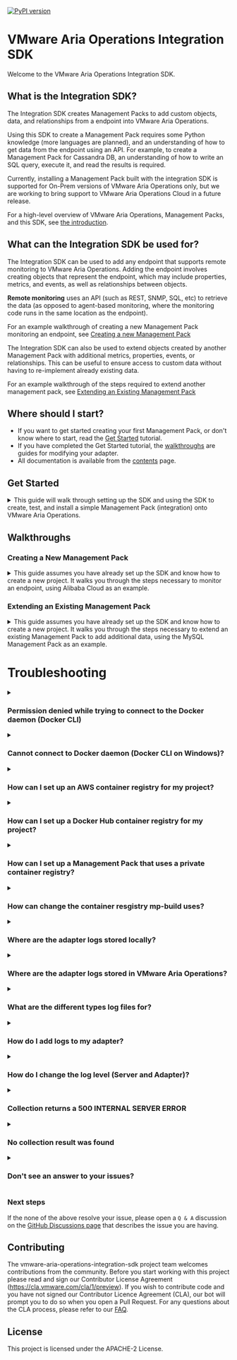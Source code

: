 [![PyPI version](https://badge.fury.io/py/vmware_aria_operations_integration_sdk.svg)](https://badge.fury.io/py/vmware_aria_operations_integration_sdk)

VMware Aria Operations Integration SDK
=====================

Welcome to the VMware Aria Operations Integration SDK.

## What is the Integration SDK?

The Integration SDK creates Management Packs to add custom objects, data, and
relationships from a endpoint into VMware Aria Operations.

Using this SDK to create a Management Pack requires some Python
knowledge (more languages are planned), and an understanding of how to get
data from the endpoint using an API. For example, to create a Management Pack for
Cassandra DB, an understanding of how to write an SQL query, execute it, and read the
results is required.

Currently, installing a Management Pack built with the integration SDK is supported for
On-Prem versions of VMware Aria Operations only, but we are working to bring support to
VMware Aria Operations Cloud in a future release.

For a high-level overview of VMware Aria Operations, Management Packs, and this SDK,
see [the introduction](doc/introduction.md).

## What can the Integration SDK be used for?
The Integration SDK can be used to add any endpoint that supports remote monitoring to
VMware Aria Operations. Adding the endpoint involves creating objects that
represent the endpoint, which may include properties, metrics, and events, as well as
relationships between objects.

**Remote monitoring** uses an API (such as REST, SNMP, SQL, etc) to retrieve the data (as
opposed to agent-based monitoring, where the monitoring code runs in the same location
as the endpoint).

For an example walkthrough of creating a new Management Pack monitoring an endpoint, see
[Creating a new Management Pack](#creating-a-new-management-pack)

The Integration SDK can also be used to extend objects created by another Management
Pack with additional metrics, properties, events, or relationships. This can be useful
to ensure access to custom data without having to re-implement already existing data.

For an example walkthrough of the steps required to extend another management pack, see
[Extending an Existing Management Pack](#extending-an-existing-management-pack)

## Where should I start?
* If you want to get started creating your first Management Pack, or don't know where to start, read the [Get Started](#get-started) tutorial.
* If you have completed the Get Started tutorial, the [walkthroughs](#walkthroughs) are guides for modifying your adapter.
* All documentation is available from the [contents](doc/contents.md) page.

## Get Started
<details>
<summary>This guide will walk through setting up the SDK and using the SDK
to create, test, and install a simple Management Pack (integration) onto VMware Aria Operations.</summary>

Contents
* [Requirements](#requirements)
* [Installation](#installation)
* [Creating a Management Pack](#creating-a-management-pack)
* [Testing a Management Pack](#testing-a-management-pack)
* [Building and Installing a Management Pack](#building-and-installing-a-management-pack)

### Requirements

#### Operating System:
The VMware Aria Operations Integration SDK has been tested in the following OSes:
* Windows 10
* Windows 11
* macOS 12 (Monterey)
* macOS 13 (Ventura)
* Debian Linux
* Fedora Linux

Other operating systems may be compatible.

#### VMware Aria Operations
The Management Packs generated by the VMware Aria Operations Integration SDK will only run on versions that supports containerized Management Packs. Currently, this is limited to on-prem installs, version 8.10 or later.
In addition, at least one Cloud Proxy (also version 8.10 or later) must be set up in VMware Aria Operations, as containerized Management Packs must be run on a Cloud Proxy collector.

#### Dependencies
* Docker 20.10.0 or later. Updating to the latest stable version is recommended. For instructions on installing Docker,
  go to [Docker's installation documentation](https://docs.docker.com/engine/install/), choose the OS you need and
  follow the instructions provided.
* Python3 3.9.0 or later. Updating to the latest stable version is recommended. Python 3.8 and earlier (including Python2) are not supported. For instructions on installing Python, go
  to [Python's installation documentation](https://wiki.python.org/moin/BeginnersGuide/Download), choose the OS you need
  and follow the instructions provided.
* Pip. If Python3 is installed, pip is most likely also installed. For instructions on installing Pip, go
  to [Pip's installation documentation](https://pip.pypa.io/en/stable/installation/), and follow the instructions
  provided.
* Git 2.35.0 or later. Updating to the latest stable version is recommended.
  For instructions in installing git, go to [Git's installation documentation](https://git-scm.com/downloads),
  choose the OS you need and follow the instructions provided.

[//]: # (TODO: Add this section back in once we support them)
[//]: # (#### Optional Prerequisites)
[//]: # (* Java. Java is only required for building Java Management Packs. We recommend the latest version of the [Azul Zulu SDK]&#40;https://www.azul.com/downloads/?package=jdk#download-openjdk&#41;.)
[//]: # (* Powershell. Powershell is only required for building Powershell Management Packs. See [Microsoft's installation instructions for PowerShell]&#40;https://docs.microsoft.com/en-us/powershell/scripting/install/installing-powershell?view=powershell-7.2&#41;.)
[//]: # (> Note: Creating Java and Powershell Management Packs is disabled for the Beta)

### Installation

To install the SDK, use `pip` to install into the global Python environment, or `pipx` to install into a isolated environment.
```sh
python3 -m pip install vmware-aria-operations-integration-sdk
```

### Creating a Management Pack
After the SDK is installed, create a new project, by running `mp-init`. This tool asks a series of questions that guides
the creation of a new management pack project.


1. `Enter a directory to create the project in. This is the directory where adapter code, metadata, and content will reside. If the directory doesn't already exist, it will be created. Path:`

    The path can be an absolute path, or a path relative to the directory `mp-init` was run from. The path should end in an empty
    or non-existing directory. If the directory does not exist, it will be created. This directory will contain a new Management
    Pack project.

2. `Management Pack display name`

    The Management Pack display name will show up in VMware Aria Operations (**Data Sources &rarr; Integrations &rarr;
    Repository**), or when adding an account.

    ![Integration Card for the 'TestAdapter' Management Pack](doc/test-adapter-integration-card.png)

    *This Management Pack's display name is 'TestAdapter', and uses the default icon*

3. `Management Pack adapter key`

    This field is used internally to identify the Management Pack and Adapter Kind. By default, it is set to the
    Management Pack display name with special characters and whitespace stripped from it.

4. `Management Pack description`

    This field should describe what the Management Pack will do or monitor.

5. `Management Pack vendor`

   The vendor field shows up in the UI under 'About' on the Integration Card.

   ![About popup for the 'TestAdapter' Management Pack](doc/test-adapter-about.png)

   *This Management Pack's vendor is 'VMware'*

6. `Enter a path to a EULA text file, or leave blank for no EULA`

   VMware Aria Operations requires a EULA file to be present in a Management Pack. If one isn't provided, a stub EULA file (`eula.txt` in
   the root project directory) will be added to the project which reads:
    ```
    There is no EULA associated with this Management Pack.
    ```

7. `Enter a path to the Management Pack icon file, or leave blank for no icon`

   The icon is used in the VMware Aria Operations UI if present. If it is not present, a default icon will be used. The icon file must be
   PNG format and 256x256 pixels. An icon file can be added later by copying the icon to the root project directory and
   setting the value of the `"pak_icon"` key to the icon's file name in the `manifest.txt` file.

[//]: # (TODO: Add this section back when we support it)
[//]: # (8. `Select a language for the adapter`)
[//]: # (  selected language. The template adapter collects several objects and metrics from the container that the adapter)
[//]: # (  Once selected, the project will be generated, including a template adapter in the)
[//]: # (  is running in, and can be used as a starting point for creating a new adapter.)

For complete documentation of the `mp-init` tool including an overview of its output, see the [MP Initialization Tool Documentation](doc/mp-init.md).

### Template Project
Every new project creates a file system that has the basic project structure required to develop and build a Management Pack.
Each file and directory are discussed in depth in the [mp-init](doc/mp-init.md) documentation. `app/adapter.py` is the adapter's
entry point and the best starting point. `adapter.py` is a template adapter that collects several objects and metrics from the
container in which the adapter is running; use the template as a starting point for creating a new adapter. The template adapter
has comments throughout its code that explain what the code does and how to turn it into your adapter. The methods inside the adapter
template are required. Modify the code inside the methods to generate the desired adapter. Each method represents a single request,
and it can be tested individually using `mp-test`, which is covered in the following section. The adapter is stateless; therefore,
the adapter cannot store any data for use in later method calls. Each method is used for a different function as described below:

- test(adapter_instance):
  Performs a test connection using the information given to the adapter_instance to verify the adapter instance has been configured properly.
  A typical test connection will generally consist of:

     1. Read identifier values from adapter_instance that are required to connect to the target(s)
     2. Connect to the target(s), and retrieve some sample data
     3. If any of the above failed, return an error, otherwise pass.
     4. Disconnect cleanly from the target (ensure this happens even if an error occurs)

- get_endpoints(adapter_instance):
  This method will be run before the 'test' method, and VMware Aria Operations will use
  the results to extract a certificate from each URL. If the certificate is not trusted by
  the VMware Aria Operations Trust Store, the user will be prompted to either accept or reject
  the certificate. If it is accepted, the certificate will be added to the AdapterInstance
  object that is passed to the 'test' and 'collect' methods. Any certificate that is
  encountered in those methods should then be validated against the certificate(s)
  in the AdapterInstance. This method will not only work against HTTPS endpoints, different types
  of endpoint will not work (eg. database connections).

- collect(adapter_instance):
  Performs a collection against the target host. A typical collection will generally consist of:
    1. Read identifier values from adapter_instance that are required to connect to the target(s)
    2. Connect to the target(s), and retrieve data
    3. Add the data into a CollectResult's objects, properties, metrics, etc
    4. Disconnect cleanly from the target (ensure this happens even if an error occurs)
    5. Return the CollectResult.

- get_adapter_definition():
  Optional method that defines the Adapter Instance configuration (parameters and credentials used to connect to the target, and configure the management pack) present in a collection, and defines the object types and attribute types present in a collection. Setting these helps VMware Aria Operations to validate, process, and display the data correctly. If this method is omitted, a `describe.xml` file should be manually created inside the `conf` directory with the same data. Generally, this is only necessary when using advanced features of the `describe.xml` file that are not present in this method.


For further guidance on using the template project, consult the [Walkthroughs](../README.md#walkthroughs) section.

### Testing a Management Pack

In the Management Pack directory, the installation script writes a `requirements.txt` file containing the version of the
SDK used to generate the project, and installs the SDK into a virtual environment named `venv`. Note that the packages
in `requirements.txt` are _not_ installed into the adapter. To add a package to the adapter, specify it in the file
`adapter_requirements.txt`.

To use the SDK, navigate to the newly-generated project directory and activate the virtual environment:

For Mac and Linux:
```sh
source venv/bin/activate
```
(This script is written for the bash shell. If you use the csh or fish shells, there are alternate activate.csh and activate.fish scripts you should use instead.)
For Windows:
```cmd
venv\Scripts\activate.bat
```
To exit the virtual environment, run `deactivate` in the virtual environment.

To test a project, run `mp-test`  in the virtual environment.

If `mp-test` is run from anywhere outside of a root project directory, the tool will prompt to choose a project, and will
test the selected project. If the tool is run from a project directory, the tool will automatically test that project.

`mp-test` will ask for a _connection_. No connections should exist, so choose **New Connection**. The test tool then
reads the `conf/describe.xml` file to find the connection parameters and credentials required for a connection, and
prompts for each. This is similar to creating a new _Adapter Instance_ in the VMware Aria Operations UI. Connections are automatically
saved per project, and can be reused when re-running the `mp-test` tool.

> Note: In the template project, the only connection parameter is `ID`, and because it connects to the container it is running on, this parameter is not necessary; it is only there as an example, and can be set to any value. The template also implements an example Test Connection. If a Test Connection is run (see below), with the `ID` set to the text `bad`, then the Test Connection will fail.

The test tool also asks for the method to test. There are four options:

* Test Connection - This call tests the connection and returns either an error message if the connection failed, or an
  empty json object if the connection succeeded.
* Collect - This call test the collection, and returns objects, metrics, properties, events, and relationships.
* Endpoint URLs - This returns a list (possibly empty) of URLs that have distinct SSL certificates that VMware Aria Operations can ask
  the end user to import into the TrustStore.
* Version - This returns
  the [VMware Aria Operations Collector API](vmware_aria_operations_integration_sdk/api/vmware-aria-operations-collector-fwk2.json) version the
  adapter implements. The implementation of this method is not generally handled by the developer.

For more information on these endpoints, see
the [Swagger API documentation](vmware_aria_operations_integration_sdk/api/vmware-aria-operations-collector-fwk2.json). Each
response is validated against the API.

For complete documentation of the `mp-test` tool see the [MP Test Tool Documentation](doc/mp-test.md).

### Building and Installing a Management Pack
To build a project, run `mp-build`  in the virtual environment.

If `mp-build` is run from anywhere outside of a root project directory, the tool will prompt to choose a project, and will
build the selected project. If the tool is run from a project directory, the tool will automatically build that
project.

Once the project is selected (if necessary), the tool will build the management pack and emit a `pak` file which can be
installed on VMware Aria Operations. The `pak` file will be located in the project directory.

To install the `pak` file, in VMware Aria Operations navigate to **Data Sources &rarr; Integrations &rarr;
Repository** and click `ADD`. Select and upload the generated `pak` file, accept the README, and install the management pack.

To configure the management pack, VMware Aria Operations navigate to **Data Sources &rarr; Integrations &rarr;
Accounts** and click `ADD ACCOUNT`. Select the newly-installed management pack and configure the required fields. For
`Collector/Group`, make sure that a cloud proxy collector is selected. Click `VALIDATE CONNECTION` to test the connection.
It should return successfully, then click `ADD`.

By default, a collection will run every 5 minutes. The first collection should happen immediately, however newly-created
objects cannot have metrics, properties, and events added to them. After the second collection, approximately five
minutes later, the objects' metrics, properties, and events should appear. These can be checked by navigating to **
Environment &rarr; Object Browser &rarr; All Objects** and expanding the Adapter and associated object types and object.

![CPU Idle Time](doc/test-adapter-cpu-idle-time.png)
*The CPU object's `idle-time` metric in a Management Pack named `QAAdapterName`.*

For complete documentation of the `mp-build` tool see the [MP Build Tool Documentation](doc/mp-build.md).
</details>

## Walkthroughs

### Creating a New Management Pack
<details><summary>
This guide assumes you have already set up the SDK and know how to create a new project. 
It walks you through the steps necessary to monitor an endpoint, using Alibaba Cloud as 
an example.</summary>


This section will create a simple management pack that creates objects with metrics, 
properties, and relationships that monitors Alibaba Cloud. It assumes you have already 
installed the SDK and understand the tools and steps in the 'Get Started' section. It 
also assumes you have an Alibaba Cloud account.

For the purposes of this walkthrough, we will be adding an ECS Instance object with
six properties, and a relationship to the Adapter Instance. All the data can be found
by calling the `DescribeInstancesRequest` method in the ECS Python Library.

The first step is to run `mp-init` and create a new project. There are no restrictions,
except that the adapter kind key cannot be used by another management pack that is
installed on the same system. For example, we used the following to create the sample:

```
❯ mp-init
Enter a directory to create the project in. This is the directory where adapter code, metadata, and
content will reside. If the directory doesn't already exist, it will be created.
Path: alibaba-cloud-mp
Management pack display name: Alibaba Cloud
Management pack adapter key: AlibabaCloud
Management pack description: Sample Management Pack that monitors Alibaba Cloud
Management pack vendor: VMware, Inc
Enter a path to a EULA text file, or leave blank for no EULA: 
Enter a path to the management pack icon file, or leave blank for no icon:
An icon can be added later by setting the 'pak_icon' key in 'manifest.txt' to the
icon file name and adding the icon file to the root project directory.
Creating Project [Finished]

project generation completed
```

The completed management pack is found in
[the 'samples' directory](samples/alibaba-cloud-mp), and can be used as a reference
for this walkthrough or as a starting point for creating your own.

Once the project finished generating, we can change directory into the project
and activate the Python virtual environment.

Next, we need to modify the adapter code. We will break this up into several steps:
1. [Add a library for connecting to Alibaba](#add-a-library-for-connection-to-alibaba-cloud)
2. [Modify the adapter definition to add fields for connecting to Alibaba Cloud](#modify-the-adapter-definition-to-add-fields-for-connecting-to-alibaba-cloud)
3. [Modify the `test` method to create an Alibaba Cloud connection and run a query](#modify-the-test-method-to-create-an-alibaba-could-connection-and-run-a-query)
4. [Modify the `collect` method to collect objects, metrics, properties, and 
   relationships](#modify-the-collect-method-to-collect-objects--metrics--properties--and-relationships)
5. [Verify the Alibaba Cloud MP](#verify-the-alibaba-cloud-mp)

#### Add a library for connection to Alibaba Cloud

In order to add the metrics we want, we will need to be able to send requests to Alibaba 
Cloud. We could use any HTTP Rest library, such as `requests`, but it's usually easier
to use a library designed for the specific service we are monitoring. Thus, for this
sample we will use the official Alibaba Cloud SDK: 
[`aliyun-python-sdk-core`](https://github.com/aliyun/aliyun-openapi-python-sdk).
Since we will be monitoring ECS instances, we will also need
[`aliyun-python-sdk-ecs`](https://github.com/aliyun/aliyun-openapi-python-sdk).

To add a library to the adapter, open the file `adapter_requirements.txt` and add a new
line with the name of the library. Optionally, we can also add a version constraint.
Here's what the modified file should look like:
```
vmware-aria-operations-integration-sdk-lib==0.7.*
psutil
aliyun-python-sdk-core==2.13.36
aliyun-python-sdk-ecs==4.24.61
```

> Note: We can also remove the `psutil` library, as that is only used in the sample code
> that we will be replacing. However, we would then no longer be able to run `mp-test`
> until we have removed the sample code that depends on `psutil`, so for now we will
> keep it.

#### Modify the adapter definition to add fields for connecting to Alibaba Cloud

Now that we have added the library, we need to see what information it needs in order
to connect. From the documentation, the client requires:
* Access Key ID
* Region ID
* Access Secret

In the `app/adapter.py` file, find the `get_adapter_definition()` method. We will define
parameters for the `Access Key ID` and `Region ID`, and a credential for the 
`Access Key Secret`. We could put the `Access Key ID` in the credential, however 
credentials are not used to identify adapter instances. If `Region ID` was the only
required parameter, then we would only be able to make one Adapter Instance per region.
Using the `Access Key ID` as an additional identifier will allow us to monitor multiple 
accounts with the same `Region ID`.

After also removing the 'ID' parameter used by the sample adapter, the 
method could look similar to this:

```python
def get_adapter_definition() -> AdapterDefinition:
    definition = AdapterDefinition(ADAPTER_KIND, ADAPTER_NAME)

    definition.define_string_parameter(
        "access_key_id",
        label="Access Key ID",
        description="The AccessKey ID of the RAM account",
        required=True,
    )
    definition.define_enum_parameter(
        "region_id",
        label="Region ID",
        values=[
            "cn-hangzhou",
            "cn-beijing",
            "cn-zhagjiakou",
            "cn-shanghai",
            "cn-qingdao",
            "cn-huhehaote",
            "cn-shenzhen",
            "cn-chengdu",
            "cn-hongkong",
            "ap-northeast-1",
            "ap-south-1",
            "ap-southeast-1",
            "ap-southeast-2",
            "ap-southeast-3",
            "ap-southeast-5",
            "eu-central-1",
            "eu-west-1",
            "me-east-1",
            "us-east-1",
            "us-west-1"
        ],
        description="Set the region to collect from. Only one region can be "
                    "selected per Adapter Instance.",
        required=True,
    )
    ram_account = definition.define_credential_type("RAM Account")
    ram_account.define_password_parameter(
        "access_key_secret",
        "AccessKey Secret",
        required=True,
    )

    # The key 'container_memory_limit' is a special key that is read by the VMware Aria Operations collector to
    # determine how much memory to allocate to the docker container running this adapter. It does not
    # need to be read inside the adapter code.
    definition.define_int_parameter(
        "container_memory_limit",
        label="Adapter Memory Limit (MB)",
        description="Sets the maximum amount of memory VMware Aria Operations can "
                    "allocate to the container running this adapter instance.",
        required=True,
        advanced=True,
        default=1024,
    )
```

Now that we've defined the connection parameters, we should define the objects that
we will collect. For now, let's collect some information about ECS Instances.
This is a small example. The implementation in the 
[samples directory](samples/alibaba-cloud-mp) includes ECS Metrics and an additional
Security Group object type.

```python
    ecs_instance = definition.define_object_type("ecs_instance", "ECS Instance")
    ecs_instance.define_string_identifier("instance_id", "Instance ID")
    ecs_instance.define_string_identifier("region_id", "Region ID")
    ecs_instance.define_numeric_property("cpu", "CPU Count")
    ecs_instance.define_numeric_property("memory", "Total Memory", unit=Units.DATA_SIZE.MEBIBYTE)
    ecs_instance.define_string_property("status", "Status")
    ecs_instance.define_string_property("instance_type", "Instance Type")
    ecs_instance.define_string_property("private_ip", "Private IP Addresses")
    ecs_instance.define_string_property("public_ip", "Public IP Addresses")
```

#### Modify the `test` method to create an Alibaba Cloud connection and run a query

We can try to connect and run a test query. We will do this in the `test` method. Notice 
this takes an `AdapterInstance` as a parameter. We will replace all the code that is 
inside the try block.

All the parameters and credentials from the definition will be present in this Adapter
Instance. We can access them like this, using the `key`s that we defined in the
`get_adapter_definition` function to get the value assigned to that parameter:

```python
    access_key = adapter_instance.get_identifier_value("access_key_id")
    region = adapter_instance.get_identifier_value("region_id")
    secret = adapter_instance.get_credential_value("access_key_secret")
```

We can then use them to connect to Alibaba Cloud and run a test query. First import the
require modules:

```python
from aliyunsdkcore.client import AcsClient
from aliyunsdkecs.request.v20140526 import DescribeInstancesRequest
```
Then using the identifier values from above, create a client and initiate a request:
```python
    # Create and initialize a AcsClient instance
    client = AcsClient(
        access_key,
        secret,
        region,
    )

    request = DescribeInstancesRequest.DescribeInstancesRequest()
    request.set_accept_format('json')

    response = client.do_action_with_exception(request)

    logger.info(str(response, encoding='utf-8'))
    return result
```

Since we can expect that this will sometimes fail, e.g., if the user provides the wrong 
Access Key or Secret, we should ensure there is good error-handling in this function.

If we detect a failure (e.g., in the `except` block), we should call
`result.with_error(error_message)` to indicate the test has failed. If no errors have
been attached to the `result` object, the test will pass. (Note that calling
`result.with_error(...)` multiple times in the same test will result in only the last
error being displayed.)

If the management pack will be widely distributed, it may also be worthwhile to catch
common errors and ensure the resulting messages are clear and user-friendly.

We should now be able to run `mp-test connect` to run this code. The `mp-test` tool
will ask you to create a new connection, prompting for 'Access Key ID', 'Region ID', and
'Access Key Secret'. After, it will ask if it should override SuiteAPI<sup>1</sup> 
credentials. We will not need them for this sample, so we can select 'No'.

> <sup>1</sup>SuiteAPI is a REST API on VMware Aria Operations that can be used for many
> purposes. The documentation for this API can be found on any VMware Aria Operations
> instance at https://[aria_ops_hostname]/suite-api/. The 'adapter_instance' object that
> is passed to the 'test', 'get_endpoints', and 'collect' methods can automatically
> connect to this API and has methods for querying it.

If everything was successful, the result should look similar to this:
```
(venv-Alibaba Cloud) ❯ mp-test connect
Choose a connection:  default
Building adapter [Finished]
Waiting for adapter to start [Finished]
Running Connect [Finished]
{}

Avg CPU %                     | Avg Memory Usage %         | Memory Limit | Network I/O         | Block I/O
------------------------------+----------------------------+--------------+---------------------+--------------
29.6 % (0.0% / 29.6% / 59.1%) | 4.0 % (4.0% / 4.0% / 4.0%) | 1.0 GiB      | 5.52 KiB / 8.76 KiB | 0.0 B / 0.0 B

Request completed in 1.24 seconds.

All validation logs written to '~/Code/alibaba-cloud-mp/logs/validation.log'
Validation passed with no errors
```

#### Modify the `collect` method to collect objects, metrics, properties, and relationships

Now that the `test` method is working, we can implement the `collect` method. This is
the method where we query Alibaba Cloud for the objects, metrics, etc, we want and send 
them to VMware Aria Operations. 

First, we should remove all the sample code inside the `try` block. All the code for the
following steps should be inside the `try` block.

Then, we need to establish a connection to Alibaba Cloud. We can do this in the same way 
as in test connect. In many cases creating a function for connecting that is called from 
both `test` and `collect` is worthwhile. 

Next, we'll run several queries to get the data from Alibaba Cloud that we want, add
the objects to the `result`, add data to the objects, and return the result. This
collects all the properties in the small definition above. The implementation in the
[samples directory](samples/alibaba-cloud-mp) has more data.


```python
    request = DescribeInstancesRequest.DescribeInstancesRequest()
    request.set_accept_format('json')

    response = client.do_action_with_exception(request)
    json_response = json.loads(response)
    
    # Add the adapter instance so that we can make a relationship to it from the 
    # ECS instances
    result.add_object(adapter_instance)
    
    for instance in json_response.get("Instances", {}).get("Instance", []):
        id = instance.get("InstanceId")
        if not id:
            continue
        name = instance.get("HostName", id)

        ecs_object = result.object(ADAPTER_KIND, "ecs_instance", name,
                      identifiers=[Identifier("instance_id", id),
                                   Identifier("region_id", region)])

        ecs_object.add_parent(adapter_instance)

        ecs_object.with_property("cpu", instance.get("Cpu"))
        ecs_object.with_property("memory", instance.get("Memory"))
        ecs_object.with_property("status", instance.get("Status"))
        ecs_object.with_property("instance_type", instance.get("InstanceType"))
        ecs_object.with_property("private_ip", str(instance.get("VpcAttributes", {}).get("PrivateIpAddress", {}).get("IpAddress", [])))
        ecs_object.with_property("public_ip", str(instance.get("PublicIpAddress", {}).get("IpAddress", [])))
```

#### Verify the Alibaba Cloud MP

To verify the MP, run `mp-test collect` using the same connection we created earlier. We
should see all ECS Instances that are present in the selected region that the RAM user 
associated with the access key has permission to view, with a small number of properties
attached to it. In addition, each ECS Instance should be a child of the Adapter 
Instance. For example, with a very small environment with a single ECS Instance, we may 
see a result similar to this:
```
(venv-Alibaba Cloud) ❯ mp-test -c default collect
Building adapter [Finished]
Waiting for adapter to start [Finished]
Running Collect [Finished]
{
    "nonExistingObjects": [],
    "relationships": [],
    "result": [
        {
            "events": [],
            "key": {
                "adapterKind": "AlibabaCloud",
                "identifiers": [
                    {
                        "isPartOfUniqueness": true,
                        "key": "access_key_id",
                        "value": "LTAI5tJAcgHHoDT9d4xWNQBu"
                    },
                    {
                        "isPartOfUniqueness": false,
                        "key": "container_memory_limit",
                        "value": "1024"
                    },
                    {
                        "isPartOfUniqueness": true,
                        "key": "region_id",
                        "value": "us-east-1"
                    }
                ],
                "name": "default",
                "objectKind": "AlibabaCloud_adapter_instance"
            },
            "metrics": [],
            "properties": []
        },
        {
            "events": [],
            "key": {
                "adapterKind": "AlibabaCloud",
                "identifiers": [
                    {
                        "isPartOfUniqueness": true,
                        "key": "instance_id",
                        "value": "i-0xi23s0o5pgnbdir3e3j"
                    },
                    {
                        "isPartOfUniqueness": true,
                        "key": "region_id",
                        "value": "us-east-1"
                    }
                ],
                "name": "iZ0xi23s0o5pgnbdir3e3jZ",
                "objectKind": "ecs_instance"
            },
            "metrics": [],
            "properties": [
                {
                    "key": "cpu",
                    "numberValue": 1.0,
                    "timestamp": 1681933134430
                },
                {
                    "key": "memory",
                    "numberValue": 1024.0,
                    "timestamp": 1681933134430
                },
                {
                    "key": "status",
                    "stringValue": "Running",
                    "timestamp": 1681933134430
                },
                {
                    "key": "instance_type",
                    "stringValue": "ecs.n1.tiny",
                    "timestamp": 1681933134430
                },
                {
                    "key": "private_ip",
                    "stringValue": "['172.29.43.26']",
                    "timestamp": 1681933134430
                },
                {
                    "key": "public_ip",
                    "stringValue": "['47.90.216.22']",
                    "timestamp": 1681933134430
                }
            ]
        }
    ]
}
Collection summary:

Table cell format is: 'total (min/median/max)'

Object Type                                 | Count | Metrics | Properties | Events | Parents | Children
--------------------------------------------+-------+---------+------------+--------+---------+---------
AlibabaCloud::AlibabaCloud_adapter_instance | 1     | 0       | 0          | 0      | 0       | 0
AlibabaCloud::ecs_instance                  | 1     | 0       | 6          | 0      | 0       | 0

Parent Type | Child Type | Count
------------+------------+------


Avg CPU %                     | Avg Memory Usage %         | Memory Limit | Network I/O          | Block I/O
------------------------------+----------------------------+--------------+----------------------+--------------
34.6 % (0.0% / 34.6% / 69.1%) | 4.0 % (4.0% / 4.0% / 4.0%) | 1.0 GiB      | 5.52 KiB / 10.21 KiB | 0.0 B / 0.0 B

Collection completed in 0.96 seconds.

All validation logs written to '~/Code/alibaba-cloud-mp/logs/validation.log'
Validation passed with no errors
```

When everything is working as expected locally using `mp-test`, we can run
`mp-build` and install on VMware Aria Operations for a final verification.


#### Next Steps

* [Adding to an Adapter](doc/adding_to_an_adapter.md)
    * [Defining an Adapter](doc/adding_to_an_adapter.md#defining-an-adapter)
    * [Defining an Adapter Instance](doc/adding_to_an_adapter.md#defining-an-adapter-instance)
    * [Adding a Configuration Field to an Adapter Instance](doc/adding_to_an_adapter.md#adding-a-configuration-field-to-an-adapter-instance)
    * [Adding a Credential](doc/adding_to_an_adapter.md#adding-a-credential)
    * [Creating an Adapter Instance](doc/adding_to_an_adapter.md#creating-an-adapter-instance)
    * [Adding an Object Type](doc/adding_to_an_adapter.md#adding-an-object-type)
    * [Creating an Object](doc/adding_to_an_adapter.md#creating-an-object)
    * [Adding an Attribute](doc/adding_to_an_adapter.md#adding-an-attribute)
    * [Creating a Metric or Property](doc/adding_to_an_adapter.md#creating-a-metric-or-property)
    * [Creating an Event](doc/adding_to_an_adapter.md#creating-an-event)
    * [Creating a Relationship](doc/adding_to_an_adapter.md#creating-a-relationship)
* [Adding Content](doc/adding_content.md)
    * [Adding a Dashboard](doc/adding_content.md#adding-a-dashboard)
    * [Adding a Report Template](doc/adding_content.md#adding-a-report-template)
    * [Adding Alert Definitions](doc/adding_content.md#adding-alert-definitions)
    * [Adding a Traversal](doc/adding_content.md#adding-a-traversal)
    * [Adding Localization](doc/adding_content.md#adding-localization)

</details>

### Extending an Existing Management Pack
<details><summary>
This guide assumes you have already set up the SDK and know how to create a new project. 
It walks you through the steps necessary to extend an existing Management Pack to add
additional data, using the MySQL Management Pack as an example.</summary>

Extending an existing management pack is similar to creating a new management pack, but 
has some additional constraints. This section will create a management pack that adds 
metrics to the existing MySQL management pack's database object. It assumes
you have already installed the SDK and understand the tools and steps in the 'Get 
Started' section. It also assumes that you have installed and configured the [MySQL
management pack](https://customerconnect.vmware.com/downloads/details?downloadGroup=VRTVS_MP_MYSQL_810&productId=1051) 
on a VMware Aria Operations instance in your local network.

For the purposes of this walkthrough, we will be adding five metrics to the MySQL database
object that show the total amount of lock waits and statistics about the time spent 
waiting for those locks. This info can be found in MySQL in the table 
`performance_schema.table_lock_waits_summary_by_table`.

The first step is to run `mp-init` and create a new project. There are no restrictions,
except that the adapter kind key cannot be used by another management pack that is
installed on the same system. For example, we used the following to create the sample:

```
❯ mp-init
Enter a directory to create the project in. This is the directory where adapter code, metadata, and
content will reside. If the directory doesn't already exist, it will be created.
Path: mysql-extension-mp
Management pack display name: Extended MySQL MP
Management pack adapter key: ExtendedMySQLMP
Management pack description: Adds 'Lock Wait' metrics to MySQL Database objects
Management pack vendor: VMware, Inc
Enter a path to a EULA text file, or leave blank for no EULA: 
Enter a path to the management pack icon file, or leave blank for no icon:
An icon can be added later by setting the 'pak_icon' key in 'manifest.txt' to the
icon file name and adding the icon file to the root project directory.
Creating Project [Finished]

project generation completed
```

The completed management pack is found in 
[the 'samples' directory](samples/mysql-extension-mp), and can be used as a reference 
for this walkthrough or as a starting point for creating your own.

Once the project finished generating, we can change directory into the project 
and activate the Python virtual environment.

Next, we need to modify the adapter code. We will break this up into several steps:
1. [Add a library for connecting to MySQL](#add-a-library-for-connection-to-mysql)
2. [Modify the adapter definition to add fields for connecting to MySQL](#modify-the-adapter-definition-to-add-fields-for-connecting-to-mysql)
3. [Modify the `test` method to create a MySQL connection and run a query](#modify-the-test-method-to-create-a-mysql-connection-and-run-a-query)
4. [Modify the `collect` method to collect metrics, and attach them to the correct
   database objects](#modify-the-collect-method-to-collect-metrics-and-attach-them-to-the-correct-database-objects)
5. [Verify the MP](#verify-the-mp)

#### Add a library for connection to MySQL

In order to add the metrics we want, we will need to be able to run a query against a
MySQL database. There are several Python libraries that can help us do this. For now,
let's use [`mysql-connector-python`](https://dev.mysql.com/doc/connector-python/en/).

To add a library to the adapter, open the file `adapter_requirements.txt` and add a new
line with the name of the library. Optionally, we can also add a version constraint. 
Here's what the modified file should look like:
```
vmware-aria-operations-integration-sdk-lib==0.7.*
psutil
mysql-connector-python>=8.0.32
```

> Note: We can also remove the `psutil` library, as that is only used in the sample code 
> that we will be replacing. However, we would then no longer be able to run `mp-test` 
> until we have removed the sample code that depends on `psutil`, so for now we will 
> keep it.

#### Modify the adapter definition to add fields for connecting to MySQL

Now that we have added the library, we need to see what information it needs in order
to connect. Since the adapter will be running on the VMware Aria Operations Cloud Proxy, 
which is not where our MySQL instance is running, we will need the following:
* Host
* Port
* Username
* Password

In the `app/adapter.py` file, find the `get_adapter_definition()` method. We will define
parameters for the `Host` and `Port`, and a credential for the `Username` and `Password`.
After also removing the 'ID' parameter from the sample adapter, the method should look
similar to this:

```python
def get_adapter_definition() -> AdapterDefinition:
    logger.info("Starting 'Get Adapter Definition'")
    definition = AdapterDefinition(ADAPTER_KIND, ADAPTER_NAME)

    definition.define_string_parameter("host", "MySQL Host")
    definition.define_int_parameter("port", "Port", default=3306)

    credential = definition.define_credential_type("mysql_user", "MySQL User")
    credential.define_string_parameter("username", "Username")
    credential.define_password_parameter("password", "Password")

    # The key 'container_memory_limit' is a special key that is read by the VMware Aria 
    # Operations collector to determine how much memory to allocate to the docker 
    # container running this adapter. It does not need to be read inside the adapter 
    # code.
    definition.define_int_parameter(
        "container_memory_limit",
        label="Adapter Memory Limit (MB)",
        description="Sets the maximum amount of memory VMware Aria Operations can "
                    "allocate to the container running this adapter instance.",
        required=True,
        advanced=True,
        default=1024,
    )

    # This Adapter has no object types directly, rather it co-opts object types that
    # are part of the MySQL MP to add additional metrics. As such, we can't define
    # those object types here, because they're already defined in the MySQL MP with a
    # different adapter type.
    
    # If we decide to also create new objects (that are not part of an existing MP),
    # those can be added here.

    logger.info("Finished 'Get Adapter Definition'")
    logger.debug(f"Returning adapter definition: {definition.to_json()}")
    return definition
```

The adapter definition is also where objects and metrics are defined, however we are 
only allowed to define objects and metrics that are a part of our adapter type. Because
extensions modify objects that are part of a different adapter type, we can't add them.
This means that we can't set metric metadata like 'units', 'labels', etc that we would
generally be able to set.

#### Modify the `test` method to create a MySQL connection and run a query

Now that we've defined our parameters, we can try to connect and run a test query.
We will do this in the `test` method. Notice this takes an `AdapterInstance` as a 
parameter. We will replace all the code that is inside the try/except block.

All the parameters and credentials from the definition will be present in this Adapter 
Instance. We can access them like this, using the `key`s that we defined in the 
`get_adapter_definition` function to get the value assigned to that parameter:

```python
    hostname = adapter_instance.get_identifier_value("host")
    port = int(adapter_instance.get_identifier_value("port", "3306"))
    username = adapter_instance.get_credential_value("username")
    password = adapter_instance.get_credential_value("password")
```

We can then use them to connect to MySQL and run a test query (be sure to import 
`mysql.connector`):

```python

    connection = mysql.connector.connect(
        host=hostname,
        port=port,
        user=username,
        password=password,
    )
    cursor = connection.cursor()

    # Run a simple test query
    cursor.execute("SHOW databases")
    for database in cursor: # The cursor needs to be consumed before it is closed
        logger.info(f"Found database '{database}'")
    cursor.close()
```

Since we can expect that this will fail, e.g., if the user provides the wrong username
and password, we should ensure there is good error-handling in this function.

If we detect a failure (e.g., in the `except` block), we should call 
`result.with_error(error_message)` to indicate the test has failed. If no errors have
been attached to the `result` object, the test will pass. (Note that calling 
`result.with_error(...)` multiple times in the same test will result in only the last
error being displayed.)

If the management pack will be widely distributed, it may also be worthwhile to catch 
common errors and ensure the resulting messages are clear and user-friendly.

We should now be able to run `mp-test connect` to run this code. The `mp-test` tool
will ask you to create a new connection, prompting for 'host', 'port', 'username', and
'password'. After, it will ask if it should override SuiteAPI<sup>1</sup> credentials. Unless you
have already set these up, select 'Yes', as we will need them later when we modify the
'collect' method. It will ask you for the SuiteAPI hostname, which should be the
hostname of the VMware Aria Operations instance where the MySQL management pack is
running, and a username and password which have permission to access to the SuiteAPI on
that system.

> <sup>1</sup>SuiteAPI is a REST API on VMware Aria Operations that can be used for many
> purposes. The documentation for this API can be found on any VMware Aria Operations
> instance at https://[aria_ops_hostname]/suite-api/. The 'adapter_instance' object that
> is passed to the 'test', 'get_endpoints', and 'collect' methods can automatically 
> connect to this API and has methods for querying it.

If everything was successful, the result should look similar to this:
```
(venv-Extended MySQL MP) ❯ mp-test connect
Choose a connection:  New Connection
Building adapter [Finished]
Waiting for adapter to start [Finished]
┌────────────────────────────────────────────────────────────────────────────────────────────────────────────────────────────────────────────┐
│Connections are akin to Adapter Instances in VMware Aria Operations, and contain the parameters                                             │
│needed to connect to a target environment. As such, the following connection parameters and credential fields are                           │
│derived from the 'conf/describe.xml' file and are specific to each Management Pack.                                                         │
└────────────────────────────────────────────────────────────────────────────────────────────────────────────────────────────────────────────┘
Enter connection parameter 'MySQL Host': mysql8-1.localnet
Enter connection parameter 'Port': 3306
Enter connection parameter 'Adapter Memory Limit (MB)': 1024
Enter credential field 'Username': root
Enter credential field 'Password': *********
Override default SuiteAPI connection information for SuiteAPI calls?  Yes
Suite API Hostname: aria-ops-1.vmware.com
Suite API User Name: admin
Suite API Password: ********
Set these as the default SuiteAPI connection?  Yes
Enter a name for this connection: default
Saved connection 'default' in '~/Code/extended-mysql-mp/config.json'.
The connection can be modified by manually editing this file.
Building adapter [Finished]
Waiting for adapter to start [Finished]
Running Endpoint URLs [Finished]
Running Connect [Finished]
{}

Avg CPU %                     | Avg Memory Usage %         | Memory Limit | Network I/O         | Block I/O
------------------------------+----------------------------+--------------+---------------------+--------------
14.9 % (0.0% / 14.9% / 29.8%) | 4.0 % (4.0% / 4.0% / 4.0%) | 1.0 GiB      | 9.06 KiB / 4.16 KiB | 0.0 B / 0.0 B

Request completed in 1.85 seconds.

All validation logs written to '~/Code/mysql-extention-mp/logs/validation.log'
Validation passed with no errors
```

#### Modify the `collect` method to collect metrics, and attach them to the correct database objects

Now that the `test` method is working, we can implement the `collect` method. This is 
the method where we query MySQL for the metrics we want and send them to VMware Aria 
Operations as part of the database objects. Before we begin writing code, we need to 
look up some information about the MySQL management pack. Specifically, we need the
following information:
* The MySQL Adapter Kind Key
* The MySQL Database Object type
* A way to create a database object that matches a database that already exists on
  VMware Aria Operations (usually the identifier list, but the name can sometimes work,
  as in this case).

These will be used to ensure that the metrics are attached to existing MySQL objects,
rather than creating new ones.
 
To get this information, we will `ssh` into the collector where the MySQL management
pack is running. Then `cd` to `$ALIVE_BASE/user/plugin/inbound/mysql_adapter3/conf/`.
From there, open the `describe.xml` file. The Adapter Kind key is at the top on the
fourth line:
```xml
<?xml version = '1.0' encoding = 'UTF-8'?>
<!-- <!DOCTYPE AdapterKind SYSTEM "describeSchema.xsd"> -->
<!-- Copyright (c) 2020 VMware Inc. All Rights Reserved. -->
<AdapterKind key="MySQLAdapter" nameKey="1" version="1" xmlns="http://schemas.vmware.com/vcops/schema">
```
Inside the `AdapterKind` tag are `ResourceKinds/ResourceKind` tags, and we can search 
for the one that represents the database resource kind. Once we have found it we can see
that it has two identifiers, one for the adapter instance ID, and one for the database 
name. 
```xml
   <ResourceKinds>
      <!-- ... -->
      <ResourceKind key="mysql_database" nameKey="64" >
          <ResourceIdentifier dispOrder="1" key="adapter_instance_id" length="" nameKey="37" required="true" type="string" identType="1" enum="false" default=""> </ResourceIdentifier>
          <ResourceIdentifier dispOrder="2" key="database_name" length="" nameKey="65" required="true" type="string" identType="1" enum="false" default=""> </ResourceIdentifier>
```
In order to attach a metric to these objects, we will need all identifiers that have an
`identType=1`. In this case, those are `adapter_instance_id` and `database_name`. This
means that the combination of those two fields uniquely identify the object among all
of the `mysql_database` objects in the `MySQLAdapter` adapter.

Getting the `adapter_instance_id` requires a SuiteAPI call. We need to retrieve the 
Adapter Instances for `MySQLAdapter` that has the same host and port identifiers as our 
adapter, and then retrieving the id. However, if we look in VMware Aria Operations 
itself, we can see that each database's name has the format `mysql_host/mysql_database`, 
which should be unique (even if VMware Aria Operations isn't using it for determining 
uniqueness). Thus, a simpler way to get matching objects (in this case) is to construct 
the name, and ask the SuiteAPI to give us all `MySQLAdapter` `mysql_database` objects 
with those names. Then we can simply attach metrics to the resulting `mysql_database` 
objects, which will have all identifiers correctly set by the SuiteAPI.

First, we should remove all the sample code inside the `try` block. All the code for the
following steps should be inside the `try` block.

Then, we need to establish a connection to MySQL. We can do this in the same way as in
test connect. In many cases creating a function for connecting that is called from both 
`test` and `collect` is worthwhile. Then we can query the list of databases, and 
construct a list of database names that may be present:

```python
        # Get the list of databases on this instance
        cursor = connection.cursor()
        cursor.execute("SHOW databases")
        database_names = [f"{hostname}/{database[0]}" for database in cursor]
        cursor.close()
```

We then query the SuiteAPI for `mysql_database` objects from the `MySQLAdapter` 
adapter, with the names we computed. The queries that `query_for_resources` accepts
are documented in the SuiteAPI documentation, and can search on many types of metadata 
about a resource. After that, we add the returned objects to the `result` and to a 
dictionary for quick access later.

```python
        # Get the list of objects from the SuiteAPI that represent the MySQL
        # databases that are on this instance, and add any we find to the result
        databases = {}  # dict of database Objects by name for easy access
        with adapter_instance.suite_api_client as suite_api:
            dbs = suite_api.query_for_resources(
                query={
                    "adapterKind": ["MySQLAdapter"],
                    "resourceKind": ["mysql_database"],
                    "name": database_names,
                },
            )
            for db in dbs:
                databases[db.get_identifier_value("database_name")] = db
                # Add each database to the collection result. Objects must be
                # added to the result in order for them to be returned by the
                # collect method.
                result.add_object(db)
```

Finally, we'll run the query to get the data from MySQL that we want, and add that data
as metrics to the relevant databases, and return the result:

```python
        # Run a query to get some additional data. Here we're getting info about
        # lock waits on each database
        cursor = connection.cursor()
        cursor.execute("""
                    select OBJECT_SCHEMA,
                           sum(COUNT_STAR)     as COUNT_STAR,
                           sum(SUM_TIMER_WAIT) as SUM_TIMER_WAIT,
                           max(MAX_TIMER_WAIT) as MAX_TIMER_WAIT,
                           min(MIN_TIMER_WAIT) as MIN_TIMER_WAIT
                    from performance_schema.table_lock_waits_summary_by_table
                    group by OBJECT_SCHEMA
                    """)

        # Iterate through the results of the query, and add them to the appropriate
        # database Object as metrics.
        for row in cursor:
            if len(row) != 5:
                logger.error(f"Row is not expected size: {repr(row)}")
                continue
            database = databases.get(row[0])
            if not database:
                logger.info(f"Database {row[0]} not found in Aria Operations")
                continue
            database.with_metric("Table Locks|Count", float(row[1]))
            database.with_metric("Table Locks|Sum", float(row[2]))
            database.with_metric("Table Locks|Max", float(row[3]))
            if float(row[1] > 0):
                database.with_metric("Table Locks|Avg", float(row[2])/float(row[1]))
            else:
                database.with_metric("Table Locks|Avg", 0)
            database.with_metric("Table Locks|Min", float(row[4]))
        cursor.close()
        
        return result
```

#### Verify the MP

To verify the MP, run `mp-test` using the same connection we created earlier. If there 
are any `mysql_database` objects that have entries in the 
`table_lock_waits_summary_by_table` table, we should see those returned in the
collection result. For example, if the MySQL management pack is configured to collect 
`loadgen`, `mysql`, and `sys`, and the data query returns:
```
object_schema      | count_star | sum_timer_wait | max_timer_wait | min_timer_wait
-------------------+------------+----------------+----------------+---------------
mysql              | 0          | 0              |0               | 0
performance_schema | 0          | 0              |0               | 0
sys                | 2          | 3946368        |2255204         | 1691164
```
Then we would expect to see entries for each database monitored by MySQL, but new
data should be present only for the subset that was also returned by the data query:
```json
{
    "nonExistingObjects": [],
    "relationships": [],
    "result": [
        {
            "events": [],
            "key": {
                "adapterKind": "MySQLAdapter",
                "identifiers": [
                    {
                        "isPartOfUniqueness": true,
                        "key": "adapter_instance_id",
                        "value": "347062"
                    },
                    {
                        "isPartOfUniqueness": true,
                        "key": "database_name",
                        "value": "loadgen"
                    }
                ],
                "name": "mysql8-1.localnet/loadgen",
                "objectKind": "mysql_database"
            },
            "metrics": [],
            "properties": []
        },
        {
            "events": [],
            "key": {
                "adapterKind": "MySQLAdapter",
                "identifiers": [
                    {
                        "isPartOfUniqueness": true,
                        "key": "adapter_instance_id",
                        "value": "347062"
                    },
                    {
                        "isPartOfUniqueness": true,
                        "key": "database_name",
                        "value": "mysql"
                    }
                ],
                "name": "mysql8-1.localnet/mysql",
                "objectKind": "mysql_database"
            },
            "metrics": [
                {
                    "key": "Table Locks|Count",
                    "numberValue": 0.0,
                    "timestamp": 1681767040181
                },
                {
                    "key": "Table Locks|Sum",
                    "numberValue": 0.0,
                    "timestamp": 1681767040181
                },
                {
                    "key": "Table Locks|Max",
                    "numberValue": 0.0,
                    "timestamp": 1681767040181
                },
                {
                    "key": "Table Locks|Avg",
                    "numberValue": 0.0,
                    "timestamp": 1681767040181
                },
                {
                    "key": "Table Locks|Min",
                    "numberValue": 0.0,
                    "timestamp": 1681767040181
                }
            ],
            "properties": []
        },
        {
            "events": [],
            "key": {
                "adapterKind": "MySQLAdapter",
                "identifiers": [
                    {
                        "isPartOfUniqueness": true,
                        "key": "adapter_instance_id",
                        "value": "347062"
                    },
                    {
                        "isPartOfUniqueness": true,
                        "key": "database_name",
                        "value": "sys"
                    }
                ],
                "name": "mysql8-1.localnet/sys",
                "objectKind": "mysql_database"
            },
            "metrics": [
                {
                    "key": "Table Locks|Count",
                    "numberValue": 2.0,
                    "timestamp": 1681767040182
                },
                {
                    "key": "Table Locks|Sum",
                    "numberValue": 3946368.0,
                    "timestamp": 1681767040182
                },
                {
                    "key": "Table Locks|Max",
                    "numberValue": 2255204.0,
                    "timestamp": 1681767040182
                },
                {
                    "key": "Table Locks|Avg",
                    "numberValue": 1973184.0,
                    "timestamp": 1681767040182
                },
                {
                    "key": "Table Locks|Min",
                    "numberValue": 1691164.0,
                    "timestamp": 1681767040182
                }
            ],
            "properties": []
        }
    ]
}
```

When everything is working as expected locally using `mp-test`, we can run
`mp-build` and install on VMware Aria Operations for a final verification.


#### Next Steps

* [Adding to an Adapter](doc/adding_to_an_adapter.md)
    * [Defining an Adapter](doc/adding_to_an_adapter.md#defining-an-adapter)
    * [Defining an Adapter Instance](doc/adding_to_an_adapter.md#defining-an-adapter-instance)
    * [Adding a Configuration Field to an Adapter Instance](doc/adding_to_an_adapter.md#adding-a-configuration-field-to-an-adapter-instance)
    * [Adding a Credential](doc/adding_to_an_adapter.md#adding-a-credential)
    * [Creating an Adapter Instance](doc/adding_to_an_adapter.md#creating-an-adapter-instance)
    * [Adding an Object Type](doc/adding_to_an_adapter.md#adding-an-object-type)
    * [Creating an Object](doc/adding_to_an_adapter.md#creating-an-object)
    * [Adding an Attribute](doc/adding_to_an_adapter.md#adding-an-attribute)
    * [Creating a Metric or Property](doc/adding_to_an_adapter.md#creating-a-metric-or-property)
    * [Creating an Event](doc/adding_to_an_adapter.md#creating-an-event)
    * [Creating a Relationship](doc/adding_to_an_adapter.md#creating-a-relationship)
* [Adding Content](doc/adding_content.md)
    * [Adding a Dashboard](doc/adding_content.md#adding-a-dashboard)
    * [Adding a Report Template](doc/adding_content.md#adding-a-report-template)
    * [Adding Alert Definitions](doc/adding_content.md#adding-alert-definitions)
    * [Adding a Traversal](doc/adding_content.md#adding-a-traversal)
    * [Adding Localization](doc/adding_content.md#adding-localization)

</details>

# Troubleshooting

<details>
  <summary><h3>Permission denied while trying to connect to the Docker daemon (Docker CLI)</h3></summary>

  If you're having trouble getting Docker to run on your system, you can refer to the Docker documentation for instructions
  on how to start Docker on [macOS](https://docs.docker.com/docker-for-mac/install/), [Linux](https://docs.docker.com/desktop/install/debian/#launch-docker-desktop), and [Windows 10 and 11](https://docs.docker.com/desktop/install/windows-install/#start-docker-desktop).
</details>

<details>
  <summary><h3>Cannot connect to Docker daemon (Docker CLI on Windows)?</h3></summary>

  If you're having trouble with permissions on a Windows system, you can refer to the Docker documentation for instructions
  on how to [Understand permission requirements for Windows](https://docs.docker.com/desktop/windows/permission-requirements/).
</details>

<details>
  <summary><h3>How can I set up an AWS container registry for my project?</h3></summary>

  AWS container registries use `aws` CLI to authenticate, so users should authenticate to their AWS container registry and create a repository before
  running `mp-build`.

  1. [Log in to your registry using aws CLI](https://docs.aws.amazon.com/AmazonECR/latest/userguide/getting-started-cli.html#cli-authenticate-registry)
  2. [Create a repository](https://docs.aws.amazon.com/AmazonECR/latest/userguide/getting-started-cli.html#cli-create-repository:~:text=your%20default%20registry-,Step%203%3A%20Create%20a%20repository,-Step%204%3A%20Push)
  3. Run `mp-build` and use the registry tag when prompted about it (usually looks like `aws_account_id.dkr.ecr.region.amazonaws.com/hello-repository`)
</details>

<details>
  <summary><h3>How can I set up a Docker Hub container registry for my project?</h3></summary>

  Docker CLI recommends using a token when using docker hub instead of your login password, so users should authenticate their Docker Hub account before running `mp-build`.

  1. Generate a [dockerhub token](https://hub.docker.com/settings/security?generateToken=true).
  2. Open the `config.json` file in the project's root directory, then replace the key-value of `docker_registry` with the tag of
  the Docker Hub repository prepended with `docker.io`. For example, if the docker tag is `username/docker-registry-test:tagname`
  then the key-value will be `docker.io/username/docker-registry-test`.

  VMware Aria Operations only supports anonymous pulling of images, which may cause issues when using Docker Hub since there is a [Donwload rate limit](https://docs.docker.com/docker-hub/download-rate-limit/#:~:text=Docker%20Hub%20limits%20the%20number,pulls%20per%206%20hour%20period).
</details>

<details>
  <summary><h3>How can I set up a Management Pack that uses a private container registry?</h3></summary>

  VMware Aria Operations only supports anonymous pulling of images, however, cloud proxies lookup images locally before attempting to pull.

  1. ssh into the cloud proxy where the adapter is going to be set up
  2. pull the same image used by the management pack (usually using the docker CLI inside the adapter)
  3. Install Management Pack in VMware Aria operations
</details>


<details>
  <summary><h3>How can change the container resgistry mp-build uses?</h3></summary>

  Open the `config.json` file located in the project's root directory, then replace the key-value for `docker_registry` with the tag of the
  repository you want to use. The next time `mp-build` is run, the new tag will be used and validated.
</details>

<details>
  <summary><h3> Where are the adapter logs stored locally?</h3></summary>

 Running `mp-test` or `mp-build` generates logs.  Logs are generated and stored in the `logs` directory.
</details>
<details>
  <summary><h3> Where are the adapter logs stored in VMware Aria Operations?</h3></summary>

  Logs are generated and stored in the cloud proxy at were the adapter was configured at `$ALIVE_BASE/user/log/adapter/<ADAPTERKEY>_adapter3/<ADAPTER_INTERNAL_INSTANCE_ID>`.

  `ADAPTERKEY` should match the name of the adapter used in the `manifest.txt`, and the `ADAPTER_INTERNAL_INSTANCE_ID` should match the Internal ID
  found in VMware Aria Operations at **Environment &rarr; Inventory &rarr; Adapter Instances &rarr; &lt;ADAPTER_DISPLAY_NAME&gt; &rarr; &lt;ADAPTER_INSTANCE&gt;** in the rightmost column.
  The `Internal ID` column is not displayed by default. To display the Internal ID, enable the `Internal ID` column by clicking the lower left 'column' icon and then checking the `Internal ID` box.

  ![highlight of the checkbox where internal id can be enbaled](doc/enable_internal_id_column.png)

  ![highlight of the internal id](doc/highlight_internal_id_column.png)
  </details>

  <details>
    <summary><h3> What are the different types log files for?</h3></summary>

  There are five types of log files: adapter, server, build, test, and validation logs. Each log file is prepended with the type of
  log file followed by a number that represents rollover.

  - `server.log`:
  Contains all logs related to the HTTP server inside the container. Server logs can't be modified since the server code comes packaged
  inside the [base-adapter](https://projects.registry.vmware.com/harbor/projects/46752/repositories/base-adapter/artifacts-tab) Python image.

  - `adapter.log`
  Contains all logs related to the adapter. Adapter logs are all the logs generated by adapter code (e.g., the test() method or the collect() methods inside
  `app/adapter.py`).

  - `test.log`
  Contains all logs related to `mp-test`.

  - `build.log`
  Contains all logs related to `mp-build`.

  - `validation.log`
  Contains a log of the validations performed by `mp-test` on the collection results. Validation logs are only generated locally.
</details>

<details>
  <summary><h3> How do I add logs to my adapter?</h3></summary>


  The template adapter defines a logger variable in the `adapter.py` file that configures all adapter logging using [adapter_logging](https://github.com/vmware/vmware-aria-operations-integration-sdk/blob/299ce55ac0b1e53dde9c1b4b3e217ab41df57299/lib/python/src/aria/ops/adapter_logging.py) from the Python SDK.
  The logger only needs to be configured once; to generate logs in other files, simply import the Python [logging](https://docs.python.org/3/library/logging.html) module. Eg.

  ```python
  import logging

  logger = logging.getLogger(__name__)

  def my_method():
    logger.info("info log")
    logger.warning("warning log")
    logger.error("error log")
    logger.debug("debug log")
     ...
  ```
</details>


<details>
  <summary><h3> How do I change the log level (Server and Adapter)?</h3></summary>

  You can set the log levels for the server and adapter inside the `loglevels.cfg` file, which is located in `logs/loglevels.cfg` locally and in the cloud proxy at `$ALIVE_BASE/user/log/adapters/<ADAPTERKEY>_adapter3/<ADAPTER_INTERNAL_INSTANCE_ID>/loglevels.cfg`.
  If the file does not exist, the system generates it after a collection/test.

  `ADAPTERKEY` should match the name of the adapter used in the `manifest.txt`, and the `ADAPTER_INTERNAL_INSTANCE_ID` should match the Internal ID
  found in VMware Aria Operations at **Environment &rarr; Inventory &rarr; Adapter Instances &rarr; &lt;ADAPTER_DISPLAY_NAME&gt; &rarr; &lt;ADAPTER_INSTANCE&gt;** in the rightmost column.
  To ensure Internal ID is displayed ensure the Internal ID box is enabled by clicking in the bottom left icon and then the checkbox.

  ![highlight of the checkbox where internal id can be enbaled](doc/enable_internal_id_column.png)

  ![highlight of the internal id](doc/highlight_internal_id_column.png)

</details>

<details>
  <summary><h3>Collection returns a 500 INTERNAL SERVER ERROR</h3></summary>

  Internal server errors can happen for various reasons; however, the most common cause is an unhandled exception or syntax error in
  the adapter's code. Check the server logs for clues about the issue. Sometimes, the problem may be detected using `mp-test` and
  going over the terminal output.

</details>

<details>
  <summary><h3>No collection result was found</h3></summary>

  `mp-test` runs a series of validations test after collection; if the collection has no results, then each validation step will report the result as missing.
  When a collection result is missing, it usually means an error occurred during collection, but the Adapter handled the error. When the Adapter handles an error,
  the response contains an error message; The console displays the error message. For example:

  ```python
  def collect(adapter_instance: AdapterInstance) -> CollectResult:
    result = CollectResult()
    try:
      raise Exception("oops")

      #...
    except Exception as e:
      logger.error("Unexpected collection error")
      logger.exception(e)
      result.with_error("Unexpected collection error: " + repr(e))
      return result
  ```

  This code will output

  ```
  Building adapter [Finished]
  Waiting for adapter to start [Finished]
  Running Collect [Finished]
  Collection Failed: Unexpected collection error: Exception('oops')

  Avg CPU %                     | Avg Memory Usage %         | Memory Limit | Network I/O         | Block I/O
  ------------------------------+----------------------------+--------------+---------------------+--------------
  21.1 % (0.0% / 21.1% / 42.2%) | 4.0 % (4.0% / 4.0% / 4.0%) | 1.0 GiB      | 3.24 KiB / 6.67 KiB | 0.0 B / 0.0 B

  Collection completed in 0.45 seconds.

  No collection result was found.
  No collection result was found.
  All validation logs written to '/Users/user/management-pack/test-management-pack/logs/validation.log'
  ```
  As seen above, the Exception is mentioned as the reason for the collection error, and the `No collection result was found` message is also shown.
  Using the collection error message along with the `adapter.log` can help trace the cause of the issue.
</details>

<details>
  <summary><h3>Don't see an answer to your issues?</h3></summary>

  Submit a new issue: bug report [here](https://github.com/vmware/vmware-aria-operations-integration-sdk/issues/new?assignees=&labels=bug&template=bug-report.yml).
</details>


### Next steps
If the none of the above resolve your issue, please open a `Q & A` discussion on the 
[GitHub Discussions page](https://github.com/vmware/vmware-aria-operations-integration-sdk/discussions)
that describes the issue you are having.


## Contributing

The vmware-aria-operations-integration-sdk project team welcomes contributions from the community. Before you start
working with this project please read and sign our Contributor License Agreement (https://cla.vmware.com/cla/1/preview).
If you wish to contribute code and you have not signed our Contributor Licence Agreement (CLA), our bot will prompt you
to do so when you open a Pull Request. For any questions about the CLA process, please refer to our
[FAQ](https://cla.vmware.com/faq).

## License

This project is licensed under the APACHE-2 License.
